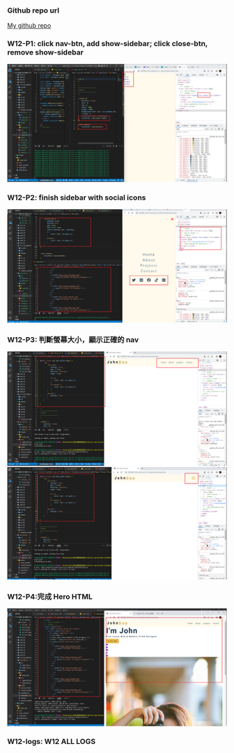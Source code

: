 ### Github repo url

[My github repo](https://github.com/anan826/1111-sweb-1N-demo-211410658.git)

### W12-P1: click nav-btn, add show-sidebar; click close-btn, remove show-sidebar

![](w12-p1.png)

### W12-P2: finish sidebar with social icons

![](w12-p2.png)

### W12-P3: 判斷螢幕大小，顯示正確的 nav

![](w12-p3-1.png)
![](w12-p3-2.png)

### W12-P4:完成 Hero HTML

![](w12-p4.png)

### W12-logs: W12 ALL LOGS

```

```
